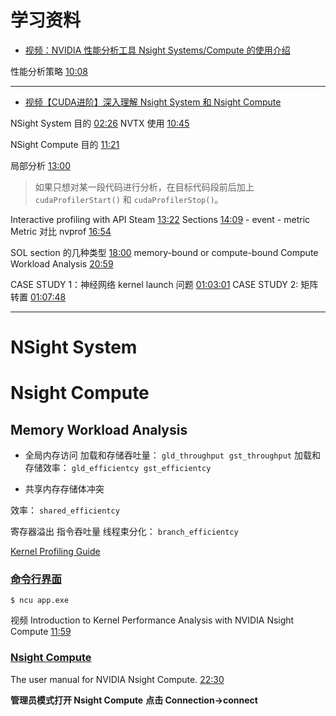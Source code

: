 
# 学习资料


- [视频：NVIDIA 性能分析工具 Nsight Systems/Compute 的使用介绍]( https://www.bilibili.com/video/BV15P4y1R7VG )

性能分析策略 [10:08](https://www.bilibili.com/video/BV15P4y1R7VG#t=608.825242)

--- 

-  [视频【CUDA进阶】深入理解 Nsight System 和 Nsight Compute](https://www.bilibili.com/video/BV13w411o7cu)

NSight System 目的 [02:26](https://www.bilibili.com/video/BV13w411o7cu#t=146.752477)
NVTX 使用 [10:45](https://www.bilibili.com/video/BV13w411o7cu#t=645.429491)

NSight Compute 目的  [11:21](https://www.bilibili.com/video/BV13w411o7cu#t=681.03364)

局部分析  [13:00](https://www.bilibili.com/video/BV13w411o7cu#t=803.161128)
> 如果只想对某一段代码进行分析，在目标代码段前后加上 `cudaProfilerStart()` 和 `cudaProfilerStop()`。

Interactive profiling with API Steam [13:22](https://www.bilibili.com/video/BV13w411o7cu#t=802.943144)
Sections [14:09](https://www.bilibili.com/video/BV13w411o7cu#t=849.412845)
	- event
	- metric
Metric  对比 nvprof  [16:54](https://www.bilibili.com/video/BV13w411o7cu#t=1014.666019)

SOL section 的几种类型  [18:00](https://www.bilibili.com/video/BV13w411o7cu#t=1105.534868)
	memory-bound or compute-bound
Compute Workload Analysis [20:59](https://www.bilibili.com/video/BV13w411o7cu#t=1259.681829)

CASE STUDY 1：神经网络 kernel launch 问题 [01:03:01](https://www.bilibili.com/video/BV13w411o7cu#t=3781.880621)
CASE STUDY 2: 矩阵转置  [01:07:48](https://www.bilibili.com/video/BV13w411o7cu#t=4068.342428)

---

# NSight System



# Nsight Compute



## Memory Workload Analysis

- 全局内存访问
	加载和存储吞吐量： `gld_throughput`  `gst_throughput`
	加载和存储效率： `gld_efficientcy`  `gst_efficientcy`

- 共享内存存储体冲突

效率： `shared_efficientcy`

寄存器溢出
指令吞吐量
线程束分化： `branch_efficientcy`  

  
[Kernel Profiling Guide](https://docs.nvidia.com/nsight-compute/ProfilingGuide/#abstract)
###  [命令行界面](https://docs.nvidia.com/nsight-compute/2021.3/NsightComputeCli/index.html#abstract)
`$ ncu app.exe`

视频 Introduction to Kernel Performance Analysis with NVIDIA Nsight Compute  [11:59](https://www.youtube.com/watch?v=fsC3QeZHM1U)

### [Nsight Compute](https://docs.nvidia.com/nsight-compute/2021.3/NsightCompute/index.html#abstract)

The user manual for NVIDIA Nsight Compute.
[22:30](https://www.youtube.com/watch?v=fsC3QeZHM1U)

**管理员模式打开 Nsight Compute**
**点击 Connection->connect**  



